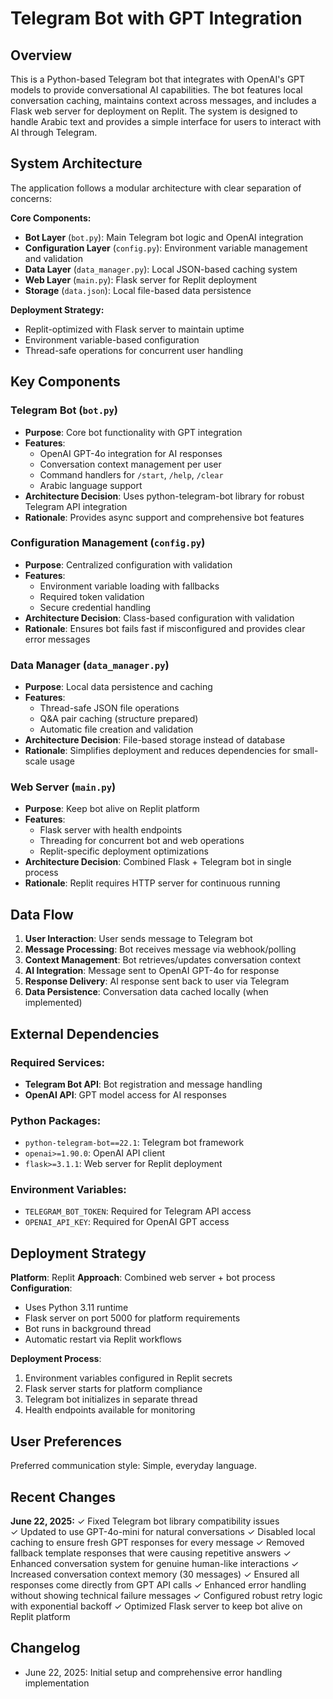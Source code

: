 # Telegram Bot with GPT Integration

## Overview

This is a Python-based Telegram bot that integrates with OpenAI's GPT models to provide conversational AI capabilities. The bot features local conversation caching, maintains context across messages, and includes a Flask web server for deployment on Replit. The system is designed to handle Arabic text and provides a simple interface for users to interact with AI through Telegram.

## System Architecture

The application follows a modular architecture with clear separation of concerns:

**Core Components:**
- **Bot Layer** (`bot.py`): Main Telegram bot logic and OpenAI integration
- **Configuration Layer** (`config.py`): Environment variable management and validation
- **Data Layer** (`data_manager.py`): Local JSON-based caching system
- **Web Layer** (`main.py`): Flask server for Replit deployment
- **Storage** (`data.json`): Local file-based data persistence

**Deployment Strategy:**
- Replit-optimized with Flask server to maintain uptime
- Environment variable-based configuration
- Thread-safe operations for concurrent user handling

## Key Components

### Telegram Bot (`bot.py`)
- **Purpose**: Core bot functionality with GPT integration
- **Features**: 
  - OpenAI GPT-4o integration for AI responses
  - Conversation context management per user
  - Command handlers for `/start`, `/help`, `/clear`
  - Arabic language support
- **Architecture Decision**: Uses python-telegram-bot library for robust Telegram API integration
- **Rationale**: Provides async support and comprehensive bot features

### Configuration Management (`config.py`)
- **Purpose**: Centralized configuration with validation
- **Features**:
  - Environment variable loading with fallbacks
  - Required token validation
  - Secure credential handling
- **Architecture Decision**: Class-based configuration with validation
- **Rationale**: Ensures bot fails fast if misconfigured and provides clear error messages

### Data Manager (`data_manager.py`)
- **Purpose**: Local data persistence and caching
- **Features**:
  - Thread-safe JSON file operations
  - Q&A pair caching (structure prepared)
  - Automatic file creation and validation
- **Architecture Decision**: File-based storage instead of database
- **Rationale**: Simplifies deployment and reduces dependencies for small-scale usage

### Web Server (`main.py`)
- **Purpose**: Keep bot alive on Replit platform
- **Features**:
  - Flask server with health endpoints
  - Threading for concurrent bot and web operations
  - Replit-specific deployment optimizations
- **Architecture Decision**: Combined Flask + Telegram bot in single process
- **Rationale**: Replit requires HTTP server for continuous running

## Data Flow

1. **User Interaction**: User sends message to Telegram bot
2. **Message Processing**: Bot receives message via webhook/polling
3. **Context Management**: Bot retrieves/updates conversation context
4. **AI Integration**: Message sent to OpenAI GPT-4o for response
5. **Response Delivery**: AI response sent back to user via Telegram
6. **Data Persistence**: Conversation data cached locally (when implemented)

## External Dependencies

### Required Services:
- **Telegram Bot API**: Bot registration and message handling
- **OpenAI API**: GPT model access for AI responses

### Python Packages:
- `python-telegram-bot==22.1`: Telegram bot framework
- `openai>=1.90.0`: OpenAI API client
- `flask>=3.1.1`: Web server for Replit deployment

### Environment Variables:
- `TELEGRAM_BOT_TOKEN`: Required for Telegram API access
- `OPENAI_API_KEY`: Required for OpenAI GPT access

## Deployment Strategy

**Platform**: Replit
**Approach**: Combined web server + bot process
**Configuration**: 
- Uses Python 3.11 runtime
- Flask server on port 5000 for platform requirements
- Bot runs in background thread
- Automatic restart via Replit workflows

**Deployment Process**:
1. Environment variables configured in Replit secrets
2. Flask server starts for platform compliance
3. Telegram bot initializes in separate thread
4. Health endpoints available for monitoring

## User Preferences

Preferred communication style: Simple, everyday language.

## Recent Changes

**June 22, 2025:**
✓ Fixed Telegram bot library compatibility issues  
✓ Updated to use GPT-4o-mini for natural conversations
✓ Disabled local caching to ensure fresh GPT responses for every message
✓ Removed fallback template responses that were causing repetitive answers
✓ Enhanced conversation system for genuine human-like interactions
✓ Increased conversation context memory (30 messages)
✓ Ensured all responses come directly from GPT API calls
✓ Enhanced error handling without showing technical failure messages
✓ Configured robust retry logic with exponential backoff
✓ Optimized Flask server to keep bot alive on Replit platform

## Changelog

- June 22, 2025: Initial setup and comprehensive error handling implementation